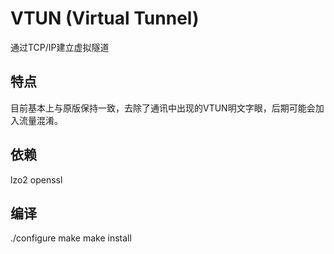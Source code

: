 # VTUN (Virtual Tunnel)

通过TCP/IP建立虚拟隧道

## 特点

目前基本上与原版保持一致，去除了通讯中出现的VTUN明文字眼，后期可能会加入流量混淆。

## 依赖

lzo2
openssl

## 编译

./configure
make
make install
